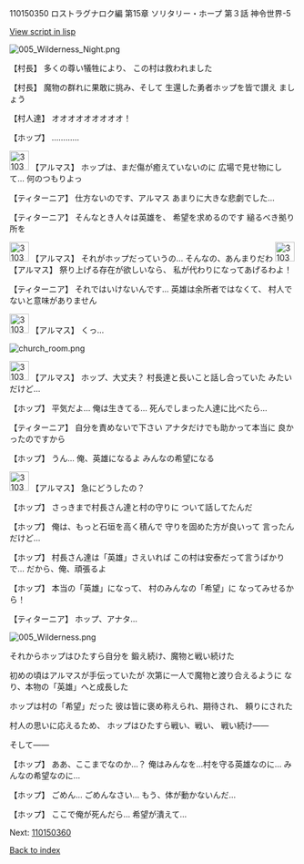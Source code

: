 110150350 ロストラグナロク編 第15章 ソリタリー・ホープ 第３話 神令世界-5

[View script in lisp](../scripts/110150350.txt)

![005_Wilderness_Night.png](../images/backgrounds/005_Wilderness_Night.png)

【村長】
多くの尊い犠牲により、
この村は救われました

【村長】
魔物の群れに果敢に挑み、そして
生還した勇者ホップを皆で讃え
ましょう

【村人達】
オオオオオオオオオ！

【ホップ】
…………

<img src="../images/units/3103811.png" alt="3103811.png" height="34"/>
【アルマス】
ホップは、まだ傷が癒えていないのに
広場で見せ物にして…
何のつもりよっ

【ティターニア】
仕方ないのです、アルマス
あまりに大きな悲劇でした…

【ティターニア】
そんなとき人々は英雄を、
希望を求めるのです
縋るべき拠り所を

<img src="../images/units/3103811.png" alt="3103811.png" height="34"/>
【アルマス】
それがホップだっていうの…
そんなの、あんまりだわ

<img src="../images/units/3103811.png" alt="3103811.png" height="34"/>
【アルマス】
祭り上げる存在が欲しいなら、
私が代わりになってあげるわよ！

【ティターニア】
それではいけないんです…
英雄は余所者ではなくて、
村人でないと意味がありません

<img src="../images/units/3103811.png" alt="3103811.png" height="34"/>
【アルマス】
くっ…

![church_room.png](../images/backgrounds/church_room.png)

<img src="../images/units/3103811.png" alt="3103811.png" height="34"/>
【アルマス】
ホップ、大丈夫？
村長達と長いこと話し合っていた
みたいだけど…

【ホップ】
平気だよ…
俺は生きてる…
死んでしまった人達に比べたら…

【ティターニア】
自分を責めないで下さい
アナタだけでも助かって本当に
良かったのですから

【ホップ】
うん…
俺、英雄になるよ
みんなの希望になる

<img src="../images/units/3103811.png" alt="3103811.png" height="34"/>
【アルマス】
急にどうしたの？

【ホップ】
さっきまで村長さん達と村の守りに
ついて話してたんだ

【ホップ】
俺は、もっと石垣を高く積んで
守りを固めた方が良いって
言ったんだけど…

【ホップ】
村長さん達は「英雄」さえいれば
この村は安泰だって言うばかりで…
だから、俺、頑張るよ

【ホップ】
本当の「英雄」になって、
村のみんなの「希望」に
なってみせるから！

【ティターニア】
ホップ、アナタ…

![005_Wilderness.png](../images/backgrounds/005_Wilderness.png)

それからホップはひたすら自分を
鍛え続け、魔物と戦い続けた

初めの頃はアルマスが手伝っていたが
次第に一人で魔物と渡り合えるように
なり、本物の「英雄」へと成長した

ホップは村の「希望」だった
彼は皆に褒め称えられ、期待され、
頼りにされた

村人の思いに応えるため、
ホップはひたすら戦い、戦い、
戦い続け――

そして――

【ホップ】
ああ、ここまでなのか…？
俺はみんなを…村を守る英雄なのに…
みんなの希望なのに…

【ホップ】
ごめん…
ごめんなさい…
もう、体が動かないんだ…

【ホップ】
ここで俺が死んだら…
希望が潰えて…

Next: [110150360](110150360.md)

[Back to index](index.md)
